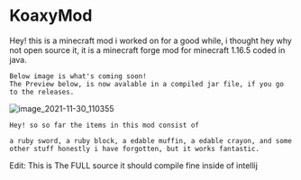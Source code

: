 # KoaxyMod
Hey! this is a minecraft mod i worked on for a good while, i thought hey why not open source it, it is a minecraft forge mod for minecraft 1.16.5 coded in java.


```
Below image is what's coming soon!
The Preview below, is now avalable in a compiled jar file, if you go to the releases.
```

![image_2021-11-30_110355](https://user-images.githubusercontent.com/92256387/144035908-5ff76992-3f87-41f3-9102-9230d551cd4d.png)



```
Hey! so so far the items in this mod consist of

a ruby sword, a ruby block, a edable muffin, a edable crayon, and some other stuff honestly i have forgotten, but it works fantastic.

```


Edit: This is The FULL source it should compile fine inside of intellij